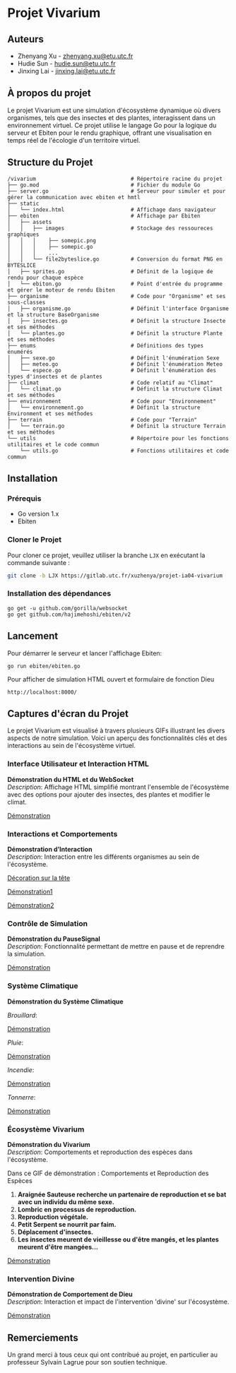 # Projet Vivarium

## Auteurs

- Zhenyang Xu - zhenyang.xu@etu.utc.fr
- Hudie Sun - hudie.sun@etu.utc.fr
- Jinxing Lai - jinxing.lai@etu.utc.fr

## À propos du projet

Le projet Vivarium est une simulation d'écosystème dynamique où divers organismes, 
tels que des insectes et des plantes, interagissent dans un environnement virtuel. 
Ce projet utilise le langage Go pour la logique du serveur et Ebiten pour le rendu graphique, 
offrant une visualisation en temps réel de l'écologie d'un territoire virtuel.

## Structure du Projet

```plaintext
/vivarium                              # Répertoire racine du projet
├── go.mod                             # Fichier du module Go
├── server.go                          # Serveur pour simuler et pour gérer la communication avec ebiten et hmtl
├── static
│   └── index.html                     # Affichage dans navigateur
├── ebiten                             # Affichage par Ebiten
│   ├── assets                         
│   │   ├── images                     # Stockage des ressoureces graphiques
│   │   │    ├── somepic.png
│   │   │    ├── somepic.go
│   │   │    ...
│   │   └── file2byteslice.go          # Conversion du format PNG en BYTESLICE
│   ├── sprites.go                     # Définit de la logique de rendu pour chaque espèce
│   └── ebiton.go                      # Point d'entrée du programme et gérer le moteur de rendu Ebiten
├── organisme                          # Code pour "Organisme" et ses sous-classes
│   ├── organisme.go                   # Définit l'interface Organisme et la structure BaseOrganisme
│   ├── insectes.go                    # Définit la structure Insecte et ses méthodes
│   └── plantes.go                     # Définit la structure Plante et ses méthodes
├── enums                              # Définitions des types énumérés
│   ├── sexe.go                        # Définit l'énumération Sexe
│   ├── meteo.go                       # Définit l'énumération Meteo
│   └── espece.go                      # Définit l'énumération des types d'insectes et de plantes
├── climat                             # Code relatif au "Climat"
│   └── climat.go                      # Définit la structure Climat et ses méthodes
├── environnement                      # Code pour "Environnement"
│   └── environnement.go               # Définit la structure Environment et ses méthodes
├── terrain                            # Code pour "Terrain"
│   └── terrain.go                     # Définit la structure Terrain et ses méthodes
└── utils                              # Répertoire pour les fonctions utilitaires et le code commun
    └── utils.go                       # Fonctions utilitaires et code commun
```

## Installation

### Prérequis

- Go version 1.x
- Ebiten

### Cloner le Projet

Pour cloner ce projet, veuillez utiliser la branche `LJX` en exécutant la commande suivante :

```bash
git clone -b LJX https://gitlab.utc.fr/xuzhenya/projet-ia04-vivarium
```

### Installation des dépendances

```shell
go get -u github.com/gorilla/websocket
go get github.com/hajimehoshi/ebiten/v2
```

## Lancement

Pour démarrer le serveur et lancer l'affichage Ebiten:

```shell
go run ebiten/ebiten.go
```

Pour afficher de simulation HTML ouvert et formulaire de fonction Dieu
```
http://localhost:8000/
```

## Captures d'écran du Projet

Le projet Vivarium est visualisé à travers plusieurs GIFs illustrant les divers aspects de notre simulation. Voici un aperçu des fonctionnalités clés et des interactions au sein de l'écosystème virtuel.

### Interface Utilisateur et Interaction HTML

**Démonstration du HTML et du WebSocket**  
*Description*: Affichage HTML simplifié montrant l'ensemble de l'écosystème avec des options pour ajouter des insectes, des plantes et modifier le climat.  

[Démonstration](https://github.com/Sandrineavida/Vivarium_Multi-Agent_Golang/tree/main/Demonstration/vvtm-html.gif?ref_type=heads)

### Interactions et Comportements

**Démonstration d’Interaction**  
*Description*: Interaction entre les différents organismes au sein de l'écosystème.  

[Décoration sur la tête](https://github.com/Sandrineavida/Vivarium_Multi-Agent_Golang/tree/main/Demonstration/decorations_sur_la_tete.jpg?ref_type=heads)

[Démonstration1](https://github.com/Sandrineavida/Vivarium_Multi-Agent_Golang/tree/main/Demonstration/demonstration_d'interaction1.gif?ref_type=heads) 

[Démonstration2](https://github.com/Sandrineavida/Vivarium_Multi-Agent_Golang/tree/main/Demonstration/demonstration_d'interaction2.gif?ref_type=heads)


### Contrôle de Simulation

**Démonstration du PauseSignal**  
*Description*: Fonctionnalité permettant de mettre en pause et de reprendre la simulation.  

[Démonstration](https://github.com/Sandrineavida/Vivarium_Multi-Agent_Golang/tree/main/Demonstration/demonstration_du_PauseSignal.gif?ref_type=heads)

### Système Climatique

**Démonstration du Système Climatique**  

*Brouillard*:

[Démonstration](https://github.com/Sandrineavida/Vivarium_Multi-Agent_Golang/tree/main/Demonstration/meteo_brouillard.gif?ref_type=heads)

*Pluie*: 

[Démonstration](https://github.com/Sandrineavida/Vivarium_Multi-Agent_Golang/tree/main/Demonstration/meteo_pluie.gif?ref_type=heads)

*Incendie*: 

[Démonstration](https://github.com/Sandrineavida/Vivarium_Multi-Agent_Golang/tree/main/Demonstration/meteo_incendie.gif?ref_type=heads)

*Tonnerre*: 

[Démonstration](https://github.com/Sandrineavida/Vivarium_Multi-Agent_Golang/tree/main/Demonstration/meteo_tonerre.gif?ref_type=heads)

### Écosystème Vivarium

**Démonstration du Vivarium**  
*Description*: Comportements et reproduction des espèces dans l'écosystème.  

Dans ce GIF de démonstration : Comportements et Reproduction des Espèces
1. **Araignée Sauteuse recherche un partenaire de reproduction et se bat avec un individu du même sexe.**
2. **Lombric en processus de reproduction.**
3. **Reproduction végétale.**
4. **Petit Serpent se nourrit par faim.**
5. **Déplacement d'insectes.**
6. **Les insectes meurent de vieillesse ou d'être mangés, et les plantes meurent d'être mangées...**

[Démonstration](https://github.com/Sandrineavida/Vivarium_Multi-Agent_Golang/tree/main/Demonstration/demonstration_du_Vivaraium.gif?ref_type=heads)

### Intervention Divine

**Démonstration de Comportement de Dieu**  
*Description*: Interaction et impact de l'intervention 'divine' sur l'écosystème.  

[Démonstration](https://github.com/Sandrineavida/Vivarium_Multi-Agent_Golang/tree/main/Demonstration/demonstation_de_comportement_dieu.gif?ref_type=heads)

## Remerciements

Un grand merci à tous ceux qui ont contribué au projet, en particulier au professeur Sylvain Lagrue pour son soutien technique.
